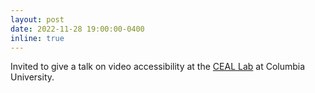 ```yaml
---
layout: post
date: 2022-11-28 19:00:00-0400
inline: true
---
```


Invited to give a talk on video accessibility at the [CEAL Lab](https://ceal.cs.columbia.edu/) at Columbia University.